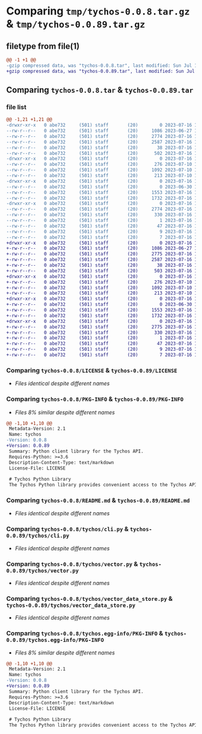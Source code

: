 # Comparing `tmp/tychos-0.0.8.tar.gz` & `tmp/tychos-0.0.89.tar.gz`

## filetype from file(1)

```diff
@@ -1 +1 @@
-gzip compressed data, was "tychos-0.0.8.tar", last modified: Sun Jul 16 14:47:19 2023, max compression
+gzip compressed data, was "tychos-0.0.89.tar", last modified: Sun Jul 16 14:40:21 2023, max compression
```

## Comparing `tychos-0.0.8.tar` & `tychos-0.0.89.tar`

### file list

```diff
@@ -1,21 +1,21 @@
-drwxr-xr-x   0 abe732     (501) staff       (20)        0 2023-07-16 14:47:19.205722 tychos-0.0.8/
--rw-r--r--   0 abe732     (501) staff       (20)     1086 2023-06-27 16:58:58.000000 tychos-0.0.8/LICENSE
--rw-r--r--   0 abe732     (501) staff       (20)     2774 2023-07-16 14:47:19.205538 tychos-0.0.8/PKG-INFO
--rw-r--r--   0 abe732     (501) staff       (20)     2587 2023-07-16 14:16:28.000000 tychos-0.0.8/README.md
--rw-r--r--   0 abe732     (501) staff       (20)       38 2023-07-16 14:47:19.205766 tychos-0.0.8/setup.cfg
--rw-r--r--   0 abe732     (501) staff       (20)      502 2023-07-16 14:45:53.000000 tychos-0.0.8/setup.py
-drwxr-xr-x   0 abe732     (501) staff       (20)        0 2023-07-16 14:47:19.203889 tychos-0.0.8/tychos/
--rw-r--r--   0 abe732     (501) staff       (20)      276 2023-07-10 18:55:06.000000 tychos-0.0.8/tychos/__init__.py
--rw-r--r--   0 abe732     (501) staff       (20)     1092 2023-07-10 19:02:06.000000 tychos-0.0.8/tychos/cli.py
--rw-r--r--   0 abe732     (501) staff       (20)      213 2023-07-10 18:12:08.000000 tychos-0.0.8/tychos/config.py
-drwxr-xr-x   0 abe732     (501) staff       (20)        0 2023-07-16 14:47:19.205355 tychos-0.0.8/tychos/helpers/
--rw-r--r--   0 abe732     (501) staff       (20)        0 2023-06-30 14:56:23.000000 tychos-0.0.8/tychos/helpers/__init__.py
--rw-r--r--   0 abe732     (501) staff       (20)     1553 2023-07-16 14:30:04.000000 tychos-0.0.8/tychos/vector.py
--rw-r--r--   0 abe732     (501) staff       (20)     1732 2023-07-16 14:30:02.000000 tychos-0.0.8/tychos/vector_data_store.py
-drwxr-xr-x   0 abe732     (501) staff       (20)        0 2023-07-16 14:47:19.205207 tychos-0.0.8/tychos.egg-info/
--rw-r--r--   0 abe732     (501) staff       (20)     2774 2023-07-16 14:47:19.000000 tychos-0.0.8/tychos.egg-info/PKG-INFO
--rw-r--r--   0 abe732     (501) staff       (20)      330 2023-07-16 14:47:19.000000 tychos-0.0.8/tychos.egg-info/SOURCES.txt
--rw-r--r--   0 abe732     (501) staff       (20)        1 2023-07-16 14:47:19.000000 tychos-0.0.8/tychos.egg-info/dependency_links.txt
--rw-r--r--   0 abe732     (501) staff       (20)       47 2023-07-16 14:47:19.000000 tychos-0.0.8/tychos.egg-info/entry_points.txt
--rw-r--r--   0 abe732     (501) staff       (20)        9 2023-07-16 14:47:19.000000 tychos-0.0.8/tychos.egg-info/requires.txt
--rw-r--r--   0 abe732     (501) staff       (20)        7 2023-07-16 14:47:19.000000 tychos-0.0.8/tychos.egg-info/top_level.txt
+drwxr-xr-x   0 abe732     (501) staff       (20)        0 2023-07-16 14:40:21.162263 tychos-0.0.89/
+-rw-r--r--   0 abe732     (501) staff       (20)     1086 2023-06-27 16:58:58.000000 tychos-0.0.89/LICENSE
+-rw-r--r--   0 abe732     (501) staff       (20)     2775 2023-07-16 14:40:21.162033 tychos-0.0.89/PKG-INFO
+-rw-r--r--   0 abe732     (501) staff       (20)     2587 2023-07-16 14:16:28.000000 tychos-0.0.89/README.md
+-rw-r--r--   0 abe732     (501) staff       (20)       38 2023-07-16 14:40:21.162320 tychos-0.0.89/setup.cfg
+-rw-r--r--   0 abe732     (501) staff       (20)      503 2023-07-16 14:39:53.000000 tychos-0.0.89/setup.py
+drwxr-xr-x   0 abe732     (501) staff       (20)        0 2023-07-16 14:40:21.160331 tychos-0.0.89/tychos/
+-rw-r--r--   0 abe732     (501) staff       (20)      276 2023-07-10 18:55:06.000000 tychos-0.0.89/tychos/__init__.py
+-rw-r--r--   0 abe732     (501) staff       (20)     1092 2023-07-10 19:02:06.000000 tychos-0.0.89/tychos/cli.py
+-rw-r--r--   0 abe732     (501) staff       (20)      213 2023-07-10 18:12:08.000000 tychos-0.0.89/tychos/config.py
+drwxr-xr-x   0 abe732     (501) staff       (20)        0 2023-07-16 14:40:21.161763 tychos-0.0.89/tychos/helpers/
+-rw-r--r--   0 abe732     (501) staff       (20)        0 2023-06-30 14:56:23.000000 tychos-0.0.89/tychos/helpers/__init__.py
+-rw-r--r--   0 abe732     (501) staff       (20)     1553 2023-07-16 14:30:04.000000 tychos-0.0.89/tychos/vector.py
+-rw-r--r--   0 abe732     (501) staff       (20)     1732 2023-07-16 14:30:02.000000 tychos-0.0.89/tychos/vector_data_store.py
+drwxr-xr-x   0 abe732     (501) staff       (20)        0 2023-07-16 14:40:21.161522 tychos-0.0.89/tychos.egg-info/
+-rw-r--r--   0 abe732     (501) staff       (20)     2775 2023-07-16 14:40:21.000000 tychos-0.0.89/tychos.egg-info/PKG-INFO
+-rw-r--r--   0 abe732     (501) staff       (20)      330 2023-07-16 14:40:21.000000 tychos-0.0.89/tychos.egg-info/SOURCES.txt
+-rw-r--r--   0 abe732     (501) staff       (20)        1 2023-07-16 14:40:21.000000 tychos-0.0.89/tychos.egg-info/dependency_links.txt
+-rw-r--r--   0 abe732     (501) staff       (20)       47 2023-07-16 14:40:21.000000 tychos-0.0.89/tychos.egg-info/entry_points.txt
+-rw-r--r--   0 abe732     (501) staff       (20)        9 2023-07-16 14:40:21.000000 tychos-0.0.89/tychos.egg-info/requires.txt
+-rw-r--r--   0 abe732     (501) staff       (20)        7 2023-07-16 14:40:21.000000 tychos-0.0.89/tychos.egg-info/top_level.txt
```

### Comparing `tychos-0.0.8/LICENSE` & `tychos-0.0.89/LICENSE`

 * *Files identical despite different names*

### Comparing `tychos-0.0.8/PKG-INFO` & `tychos-0.0.89/PKG-INFO`

 * *Files 8% similar despite different names*

```diff
@@ -1,10 +1,10 @@
 Metadata-Version: 2.1
 Name: tychos
-Version: 0.0.8
+Version: 0.0.89
 Summary: Python client library for the Tychos API.
 Requires-Python: >=3.6
 Description-Content-Type: text/markdown
 License-File: LICENSE
 
 # Tychos Python Library
 The Tychos Python library provides convenient access to the Tychos API from
```

### Comparing `tychos-0.0.8/README.md` & `tychos-0.0.89/README.md`

 * *Files identical despite different names*

### Comparing `tychos-0.0.8/tychos/cli.py` & `tychos-0.0.89/tychos/cli.py`

 * *Files identical despite different names*

### Comparing `tychos-0.0.8/tychos/vector.py` & `tychos-0.0.89/tychos/vector.py`

 * *Files identical despite different names*

### Comparing `tychos-0.0.8/tychos/vector_data_store.py` & `tychos-0.0.89/tychos/vector_data_store.py`

 * *Files identical despite different names*

### Comparing `tychos-0.0.8/tychos.egg-info/PKG-INFO` & `tychos-0.0.89/tychos.egg-info/PKG-INFO`

 * *Files 8% similar despite different names*

```diff
@@ -1,10 +1,10 @@
 Metadata-Version: 2.1
 Name: tychos
-Version: 0.0.8
+Version: 0.0.89
 Summary: Python client library for the Tychos API.
 Requires-Python: >=3.6
 Description-Content-Type: text/markdown
 License-File: LICENSE
 
 # Tychos Python Library
 The Tychos Python library provides convenient access to the Tychos API from
```

